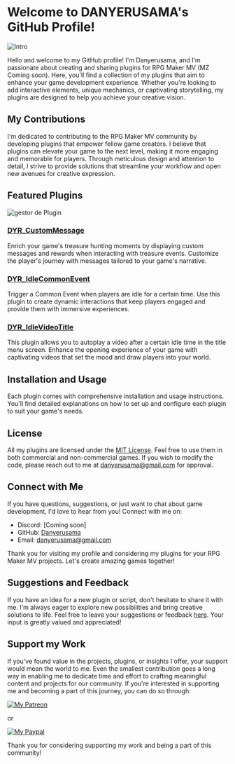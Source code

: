 
# Welcome to DANYERUSAMA's GitHub Profile!
![Intro](https://github.com/Danyerusama/Danyerusama/assets/142346653/09f7aef2-26ab-4632-8621-2948a4a9517b)

Hello and welcome to my GitHub profile! I'm Danyerusama, and I'm passionate about creating and sharing plugins for RPG Maker MV (MZ Coming soon). Here, you'll find a collection of my plugins that aim to enhance your game development experience. Whether you're looking to add interactive elements, unique mechanics, or captivating storytelling, my plugins are designed to help you achieve your creative vision.

## My Contributions

I'm dedicated to contributing to the RPG Maker MV community by developing plugins that empower fellow game creators. I believe that plugins can elevate your game to the next level, making it more engaging and memorable for players. Through meticulous design and attention to detail, I strive to provide solutions that streamline your workflow and open new avenues for creative expression.

## Featured Plugins
![gestor de Plugin](https://github.com/Danyerusama/DYR_IdleVideoTitle/assets/142346653/4b2a7976-3359-4a95-a920-f2ccee6e6530)

### [DYR_CustomMessage](https://github.com/Danyerusama/DYR_CustomMessage)
Enrich your game's treasure hunting moments by displaying custom messages and rewards when interacting with treasure events. Customize the player's journey with messages tailored to your game's narrative.

### [DYR_IdleCommonEvent](https://github.com/Danyerusama/DYR_IdleCommonEvent)
Trigger a Common Event when players are idle for a certain time. Use this plugin to create dynamic interactions that keep players engaged and provide them with immersive experiences.

### [DYR_IdleVideoTitle](https://github.com/Danyerusama/DYR_IdleVideoTitle)
This plugin allows you to autoplay a video after a certain idle time in the title menu screen. Enhance the opening experience of your game with captivating videos that set the mood and draw players into your world.

## Installation and Usage

Each plugin comes with comprehensive installation and usage instructions. You'll find detailed explanations on how to set up and configure each plugin to suit your game's needs.

## License

All my plugins are licensed under the [MIT License](https://github.com/Danyerusama/DYR_IdleVideoTitle/blob/d218b5695bfde6b2c1581b0c00b16f73c631574c/LICENSE). Feel free to use them in both commercial and non-commercial games. If you wish to modify the code, please reach out to me at [danyerusama@gmail.com](mailto:danyerusama@gmail.com) for approval.

## Connect with Me

If you have questions, suggestions, or just want to chat about game development, I'd love to hear from you! Connect with me on:

- Discord: [Coming soon]
- GitHub: [Danyerusama](https://github.com/Danyerusama)
- Email: [danyerusama@gmail.com](mailto:danyerusama@gmail.com)

Thank you for visiting my profile and considering my plugins for your RPG Maker MV projects. Let's create amazing games together!

## Suggestions and Feedback
If you have an idea for a new plugin or script, don't hesitate to share it with me. I'm always eager to explore new possibilities and bring creative solutions to life. Feel free to leave your suggestions or feedback [here](https://github.com/Danyerusama/Danyerusama/issues). Your input is greatly valued and appreciated!


## Support my Work

If you've found value in the projects, plugins, or insights I offer, your support would mean the world to me. Even the smallest contribution goes a long way in enabling me to dedicate time and effort to crafting meaningful content and projects for our community. If you're interested in supporting me and becoming a part of this journey, you can do so through:


<a href="https://www.patreon.com/Danyerusama">
    <img src="https://i.ibb.co/hBp4C5F/My-Patreon.png" alt="My Patreon">
</a>

or


<a href="https://paypal.me/Danyerusama?country.x=CO&locale.x=es_XC">
    <img src="https://i.ibb.co/PFHTmSH/Paypal2.png" alt="My Paypal">
</a>




Thank you for considering supporting my work and being a part of this community!
